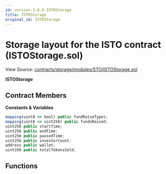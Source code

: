 ```yaml
---
id: version-3.0.0-ISTOStorage
title: ISTOStorage
original_id: ISTOStorage
---
```


# Storage layout for the ISTO contract \(ISTOStorage.sol\)

View Source: [contracts/storage/modules/STO/ISTOStorage.sol](https://github.com/remon-nashid/polymath-core/tree/0c5593835be9dcec69d8de5b12eb17bc7cd77adc/contracts/storage/modules/STO/ISTOStorage.sol)

**ISTOStorage**

## Contract Members

**Constants & Variables**

```javascript
mapping(uint8 => bool) public fundRaiseTypes;
mapping(uint8 => uint256) public fundsRaised;
uint256 public startTime;
uint256 public endTime;
uint256 public pausedTime;
uint256 public investorCount;
address public wallet;
uint256 public totalTokensSold;
```

## Functions

